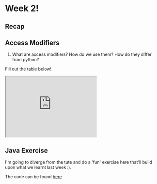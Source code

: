 # Week 2!

## Recap

## Access Modifiers

1. What are access modifiers?  How do we use them?  How do they differ from python?

Fill out the table below!

<iframe style="height: 200px;" src="https://docs.google.com/spreadsheets/d/e/2PACX-1vQS881gdj1kVoJi8t3mWQEphdYmVkAIWiARAzPLX7e7g2TIVB4Ie-OULjoAASA99zu1NBccp5bPCGoM/pubhtml?gid=0&amp;single=true&amp;widget=true&amp;headers=false"></iframe>

## Java Exercise

I'm going to diverge from the tute and do a 'fun' exercise here that'll build upon what we learnt last week :).

The code can be found [here](https://github.com/BraedonWooding/CompTutoring/tree/main/docs/T3/2511/Tute2)
